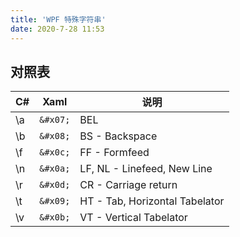 ```yaml
---
title: 'WPF 特殊字符串'
date: 2020-7-28 11:53
---
```


## 对照表

| C#  | Xaml     | 说明                           |
| --- | -------- | ------------------------------ |
| \a  | `&#x07;` | BEL                            |
| \b  | `&#x08;` | BS - Backspace                 |
| \f  | `&#x0c;` | FF - Formfeed                  |
| \n  | `&#x0a;` | LF, NL - Linefeed, New Line    |
| \r  | `&#x0d;` | CR - Carriage return           |
| \t  | `&#x09;` | HT - Tab, Horizontal Tabelator |
| \v  | `&#x0b;` | VT - Vertical Tabelator        |

